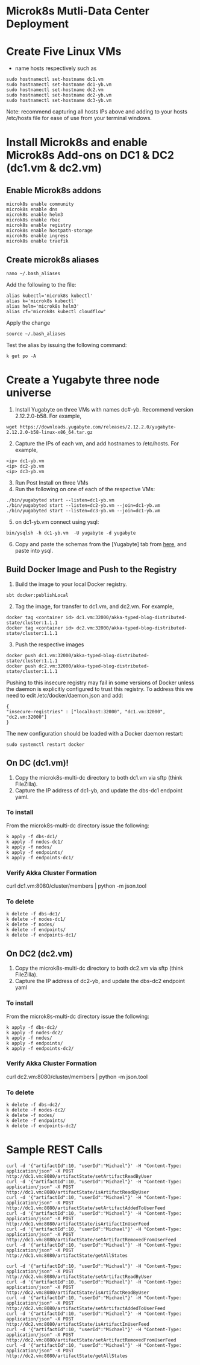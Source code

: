 # Microk8s Mutli-Data Center Deployment

# Create Five Linux VMs
- name hosts respectively such as
```
sudo hostnamectl set-hostname dc1.vm
sudo hostnamectl set-hostname dc1-yb.vm
sudo hostnamectl set-hostname dc2.vm
sudo hostnamectl set-hostname dc2-yb.vm
sudo hostnamectl set-hostname dc3-yb.vm
```
Note: recommend capturing all hosts IPs above and adding to your hosts /etc/hosts file for ease of use from your terminal windows.

# Install Microk8s and enable Microk8s Add-ons on DC1 & DC2 (dc1.vm & dc2.vm)
## Enable Microk8s addons
```
microk8s enable community
microk8s enable dns
microk8s enable helm3
microk8s enable rbac
microk8s enable registry
microk8s enable hostpath-storage
microk8s enable ingress
microk8s enable traefik
```
## Create microk8s aliases
```
nano ~/.bash_aliases
```
Add the following to the file:
```
alias kubectl='microk8s kubectl'
alias k='microk8s kubectl'
alias helm='microk8s helm3'
alias cf='microk8s kubectl cloudflow'
```
Apply the change
```
source ~/.bash_aliases
```

Test the alias by issuing the following command:
```
k get po -A
```

# Create a Yugabyte three node universe

1. Install Yugabyte on three VMs with names dc#-yb. Recommend version 2.12.2.0-b58. For example,
```
wget https://downloads.yugabyte.com/releases/2.12.2.0/yugabyte-2.12.2.0-b58-linux-x86_64.tar.gz
```
2. Capture the IPs of each vm, and add hostnames to /etc/hosts. For example,
```
<ip> dc1-yb.vm
<ip> dc2-yb.vm
<ip> dc3-yb.vm

```
3. Run Post Install on three VMs
4. Run the following on one of each of the respective VMs:
```
./bin/yugabyted start --listen=dc1-yb.vm
./bin/yugabyted start --listen=dc2-yb.vm --join=dc1-yb.vm
./bin/yugabyted start --listen=dc3-yb.vm --join=dc1-yb.vm
```
5. on dc1-yb.vm connect using ysql:
```
bin/ysqlsh -h dc1-yb.vm  -U yugabyte -d yugabyte
```
6. Copy and paste the schemas from the [Yugabyte] tab from [here](https://doc.akka.io/docs/akka-persistence-r2dbc/current/getting-started.html#creating-the-schema), and paste into ysql.

## Build Docker Image and Push to the Registry

1. Build the image to your local Docker registry.
```
sbt docker:publishLocal
```
2. Tag the image, for transfer to dc1.vm, and dc2.vm. For example,
```
docker tag <container id> dc1.vm:32000/akka-typed-blog-distributed-state/cluster:1.1.1
docker tag <container id> dc2.vm:32000/akka-typed-blog-distributed-state/cluster:1.1.1
```
3. Push the respective images
```
docker push dc1.vm:32000/akka-typed-blog-distributed-state/cluster:1.1.1
docker push dc2.vm:32000/akka-typed-blog-distributed-state/cluster:1.1.1
```

Pushing to this insecure registry may fail in some versions of Docker unless the daemon is explicitly configured to trust this registry. To address this we need to edit /etc/docker/daemon.json and add:
```
{
"insecure-registries" : ["localhost:32000", "dc1.vm:32000", "dc2.vm:32000"]
}
```
The new configuration should be loaded with a Docker daemon restart:

```
sudo systemctl restart docker
```

## On DC (dc1.vm)!
1. Copy the microk8s-multi-dc directory to both dc1.vm via sftp (think FileZilla).
2. Capture the IP address of dc1-yb, and update the dbs-dc1 endpoint yaml.

### To install
From the microk8s-multi-dc directory issue the following:
```
k apply -f dbs-dc1/
k apply -f nodes-dc1/
k apply -f nodes/
k apply -f endpoints/
k apply -f endpoints-dc1/
```

### Verify Akka Cluster Formation
curl dc1.vm:8080/cluster/members | python -m json.tool

### To delete
```
k delete -f dbs-dc1/
k delete -f nodes-dc1/
k delete -f nodes/
k delete -f endpoints/
k delete -f endpoints-dc1/
```

## On DC2 (dc2.vm)
1. Copy the microk8s-multi-dc directory to both dc2.vm via sftp (think FileZilla).
2. Capture the IP address of dc2-yb, and update the dbs-dc2 endpoint yaml

### To install
From the microk8s-multi-dc directory issue the following:
```
k apply -f dbs-dc2/
k apply -f nodes-dc2/
k apply -f nodes/
k apply -f endpoints/
k apply -f endpoints-dc2/
```

### Verify Akka Cluster Formation
curl dc2.vm:8080/cluster/members | python -m json.tool


### To delete
```
k delete -f dbs-dc2/
k delete -f nodes-dc2/
k delete -f nodes/
k delete -f endpoints/
k delete -f endpoints-dc2/
```

# Sample REST Calls
```
curl -d '{"artifactId":10, "userId":"Michael"}' -H "Content-Type: application/json" -X POST http://dc1.vm:8080/artifactState/setArtifactReadByUser
curl -d '{"artifactId":10, "userId":"Michael"}' -H "Content-Type: application/json" -X POST http://dc1.vm:8080/artifactState/isArtifactReadByUser
curl -d '{"artifactId":10, "userId":"Michael"}' -H "Content-Type: application/json" -X POST http://dc1.vm:8080/artifactState/setArtifactAddedToUserFeed
curl -d '{"artifactId":10, "userId":"Michael"}' -H "Content-Type: application/json" -X POST http://dc1.vm:8080/artifactState/isArtifactInUserFeed
curl -d '{"artifactId":10, "userId":"Michael"}' -H "Content-Type: application/json" -X POST http://dc1.vm:8080/artifactState/setArtifactRemovedFromUserFeed
curl -d '{"artifactId":10, "userId":"Michael"}' -H "Content-Type: application/json" -X POST http://dc1.vm:8080/artifactState/getAllStates
```

```
curl -d '{"artifactId":10, "userId":"Michael"}' -H "Content-Type: application/json" -X POST http://dc2.vm:8080/artifactState/setArtifactReadByUser
curl -d '{"artifactId":10, "userId":"Michael"}' -H "Content-Type: application/json" -X POST http://dc2.vm:8080/artifactState/isArtifactReadByUser
curl -d '{"artifactId":10, "userId":"Michael"}' -H "Content-Type: application/json" -X POST http://dc2.vm:8080/artifactState/setArtifactAddedToUserFeed
curl -d '{"artifactId":10, "userId":"Michael"}' -H "Content-Type: application/json" -X POST http://dc2.vm:8080/artifactState/isArtifactInUserFeed
curl -d '{"artifactId":10, "userId":"Michael"}' -H "Content-Type: application/json" -X POST http://dc2.vm:8080/artifactState/setArtifactRemovedFromUserFeed
curl -d '{"artifactId":10, "userId":"Michael"}' -H "Content-Type: application/json" -X POST http://dc2.vm:8080/artifactState/getAllStates
```